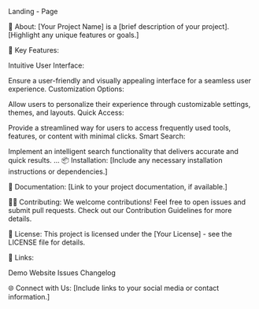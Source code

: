 Landing - Page

🌟 About:
[Your Project Name] is a [brief description of your project]. [Highlight any unique features or goals.]

🚀 Key Features:

Intuitive User Interface:

Ensure a user-friendly and visually appealing interface for a seamless user experience.
Customization Options:

Allow users to personalize their experience through customizable settings, themes, and layouts.
Quick Access:

Provide a streamlined way for users to access frequently used tools, features, or content with minimal clicks.
Smart Search:

Implement an intelligent search functionality that delivers accurate and quick results.
...
📦 Installation:
[Include any necessary installation instructions or dependencies.]

📖 Documentation:
[Link to your project documentation, if available.]

👩‍💻 Contributing:
We welcome contributions! Feel free to open issues and submit pull requests. Check out our Contribution Guidelines for more details.

📄 License:
This project is licensed under the [Your License] - see the LICENSE file for details.

🔗 Links:

Demo
Website
Issues
Changelog

🌐 Connect with Us:
[Include links to your social media or contact information.]

